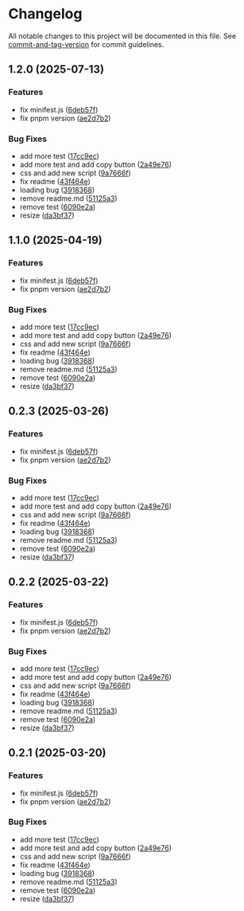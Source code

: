 # Changelog

All notable changes to this project will be documented in this file. See [commit-and-tag-version](https://github.com/absolute-version/commit-and-tag-version) for commit guidelines.

## 1.2.0 (2025-07-13)


### Features

* fix minifest.js ([6deb57f](https://github.com/OdaNeo/miyabi-mail/commit/6deb57f1568eef1694fd68e6071cb3116e5ee5bf))
* fix pnpm version ([ae2d7b2](https://github.com/OdaNeo/miyabi-mail/commit/ae2d7b23b7efa225d5a89107b1066711b40b4b3a))


### Bug Fixes

* add more test ([17cc9ec](https://github.com/OdaNeo/miyabi-mail/commit/17cc9ecf645a67aa3c7524ef55872d5c1f3e787b))
* add more test and add copy button ([2a49e76](https://github.com/OdaNeo/miyabi-mail/commit/2a49e7654dd782b72c576f0e10a9491d458afc72))
* css and add new script ([9a7666f](https://github.com/OdaNeo/miyabi-mail/commit/9a7666f33e6c5a89ce10559ad206a8323c6bc009))
* fix readme ([43f464e](https://github.com/OdaNeo/miyabi-mail/commit/43f464e14d887688058f7b4209119c9597920fa2))
* loading bug ([3918368](https://github.com/OdaNeo/miyabi-mail/commit/3918368cb198080252ff1f800cf504773935f5aa))
* remove readme.md ([51125a3](https://github.com/OdaNeo/miyabi-mail/commit/51125a3243bca2502adbe8650365efc9e7091502))
* remove test ([6090e2a](https://github.com/OdaNeo/miyabi-mail/commit/6090e2ab58f28c2daa9a3edac9ca6099fcd5a936))
* resize ([da3bf37](https://github.com/OdaNeo/miyabi-mail/commit/da3bf373b2c10db9465ac2bcbb542f0ee0a0c194))

## 1.1.0 (2025-04-19)


### Features

* fix minifest.js ([6deb57f](https://github.com/OdaNeo/miyabi-mail/commit/6deb57f1568eef1694fd68e6071cb3116e5ee5bf))
* fix pnpm version ([ae2d7b2](https://github.com/OdaNeo/miyabi-mail/commit/ae2d7b23b7efa225d5a89107b1066711b40b4b3a))


### Bug Fixes

* add more test ([17cc9ec](https://github.com/OdaNeo/miyabi-mail/commit/17cc9ecf645a67aa3c7524ef55872d5c1f3e787b))
* add more test and add copy button ([2a49e76](https://github.com/OdaNeo/miyabi-mail/commit/2a49e7654dd782b72c576f0e10a9491d458afc72))
* css and add new script ([9a7666f](https://github.com/OdaNeo/miyabi-mail/commit/9a7666f33e6c5a89ce10559ad206a8323c6bc009))
* fix readme ([43f464e](https://github.com/OdaNeo/miyabi-mail/commit/43f464e14d887688058f7b4209119c9597920fa2))
* loading bug ([3918368](https://github.com/OdaNeo/miyabi-mail/commit/3918368cb198080252ff1f800cf504773935f5aa))
* remove readme.md ([51125a3](https://github.com/OdaNeo/miyabi-mail/commit/51125a3243bca2502adbe8650365efc9e7091502))
* remove test ([6090e2a](https://github.com/OdaNeo/miyabi-mail/commit/6090e2ab58f28c2daa9a3edac9ca6099fcd5a936))
* resize ([da3bf37](https://github.com/OdaNeo/miyabi-mail/commit/da3bf373b2c10db9465ac2bcbb542f0ee0a0c194))

## 0.2.3 (2025-03-26)


### Features

* fix minifest.js ([6deb57f](https://github.com/OdaNeo/miyabi-mail/commit/6deb57f1568eef1694fd68e6071cb3116e5ee5bf))
* fix pnpm version ([ae2d7b2](https://github.com/OdaNeo/miyabi-mail/commit/ae2d7b23b7efa225d5a89107b1066711b40b4b3a))


### Bug Fixes

* add more test ([17cc9ec](https://github.com/OdaNeo/miyabi-mail/commit/17cc9ecf645a67aa3c7524ef55872d5c1f3e787b))
* add more test and add copy button ([2a49e76](https://github.com/OdaNeo/miyabi-mail/commit/2a49e7654dd782b72c576f0e10a9491d458afc72))
* css and add new script ([9a7666f](https://github.com/OdaNeo/miyabi-mail/commit/9a7666f33e6c5a89ce10559ad206a8323c6bc009))
* fix readme ([43f464e](https://github.com/OdaNeo/miyabi-mail/commit/43f464e14d887688058f7b4209119c9597920fa2))
* loading bug ([3918368](https://github.com/OdaNeo/miyabi-mail/commit/3918368cb198080252ff1f800cf504773935f5aa))
* remove readme.md ([51125a3](https://github.com/OdaNeo/miyabi-mail/commit/51125a3243bca2502adbe8650365efc9e7091502))
* remove test ([6090e2a](https://github.com/OdaNeo/miyabi-mail/commit/6090e2ab58f28c2daa9a3edac9ca6099fcd5a936))
* resize ([da3bf37](https://github.com/OdaNeo/miyabi-mail/commit/da3bf373b2c10db9465ac2bcbb542f0ee0a0c194))

## 0.2.2 (2025-03-22)


### Features

* fix minifest.js ([6deb57f](https://github.com/OdaNeo/miyabi-mail/commit/6deb57f1568eef1694fd68e6071cb3116e5ee5bf))
* fix pnpm version ([ae2d7b2](https://github.com/OdaNeo/miyabi-mail/commit/ae2d7b23b7efa225d5a89107b1066711b40b4b3a))


### Bug Fixes

* add more test ([17cc9ec](https://github.com/OdaNeo/miyabi-mail/commit/17cc9ecf645a67aa3c7524ef55872d5c1f3e787b))
* add more test and add copy button ([2a49e76](https://github.com/OdaNeo/miyabi-mail/commit/2a49e7654dd782b72c576f0e10a9491d458afc72))
* css and add new script ([9a7666f](https://github.com/OdaNeo/miyabi-mail/commit/9a7666f33e6c5a89ce10559ad206a8323c6bc009))
* fix readme ([43f464e](https://github.com/OdaNeo/miyabi-mail/commit/43f464e14d887688058f7b4209119c9597920fa2))
* loading bug ([3918368](https://github.com/OdaNeo/miyabi-mail/commit/3918368cb198080252ff1f800cf504773935f5aa))
* remove readme.md ([51125a3](https://github.com/OdaNeo/miyabi-mail/commit/51125a3243bca2502adbe8650365efc9e7091502))
* remove test ([6090e2a](https://github.com/OdaNeo/miyabi-mail/commit/6090e2ab58f28c2daa9a3edac9ca6099fcd5a936))
* resize ([da3bf37](https://github.com/OdaNeo/miyabi-mail/commit/da3bf373b2c10db9465ac2bcbb542f0ee0a0c194))

## 0.2.1 (2025-03-20)


### Features

* fix minifest.js ([6deb57f](https://github.com/OdaNeo/miyabi-mail/commit/6deb57f1568eef1694fd68e6071cb3116e5ee5bf))
* fix pnpm version ([ae2d7b2](https://github.com/OdaNeo/miyabi-mail/commit/ae2d7b23b7efa225d5a89107b1066711b40b4b3a))


### Bug Fixes

* add more test ([17cc9ec](https://github.com/OdaNeo/miyabi-mail/commit/17cc9ecf645a67aa3c7524ef55872d5c1f3e787b))
* add more test and add copy button ([2a49e76](https://github.com/OdaNeo/miyabi-mail/commit/2a49e7654dd782b72c576f0e10a9491d458afc72))
* css and add new script ([9a7666f](https://github.com/OdaNeo/miyabi-mail/commit/9a7666f33e6c5a89ce10559ad206a8323c6bc009))
* fix readme ([43f464e](https://github.com/OdaNeo/miyabi-mail/commit/43f464e14d887688058f7b4209119c9597920fa2))
* loading bug ([3918368](https://github.com/OdaNeo/miyabi-mail/commit/3918368cb198080252ff1f800cf504773935f5aa))
* remove readme.md ([51125a3](https://github.com/OdaNeo/miyabi-mail/commit/51125a3243bca2502adbe8650365efc9e7091502))
* remove test ([6090e2a](https://github.com/OdaNeo/miyabi-mail/commit/6090e2ab58f28c2daa9a3edac9ca6099fcd5a936))
* resize ([da3bf37](https://github.com/OdaNeo/miyabi-mail/commit/da3bf373b2c10db9465ac2bcbb542f0ee0a0c194))
